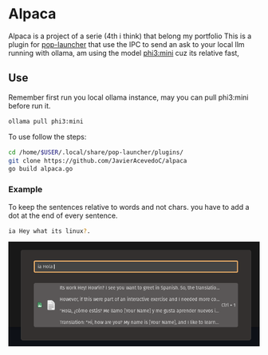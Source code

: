 # Alpaca

Alpaca is a project of a serie (4th i think)  that belong my portfolio
This is a plugin for [pop-launcher](https://github.com/pop-os/launcher) that use the IPC to send an ask to your local llm running with ollama, am using the model [phi3:mini](https://ollama.com/library/phi3) cuz its relative fast, 

## Use
Remember first run you local ollama instance, may you can pull phi3:mini before run it.

```sh
ollama pull phi3:mini
```

To use follow the steps:

```sh
cd /home/$USER/.local/share/pop-launcher/plugins/
git clone https://github.com/JavierAcevedoC/alpaca 
go build alpaca.go
```

### Example
To keep the sentences relative to words and not chars. you have to add a dot at the end of every sentence.

```sh 
ia Hey what its linux?.
```
![usage](pics/example.png)
